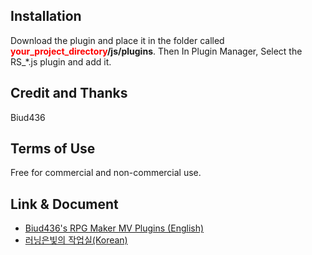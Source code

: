 
## Installation ##
Download the plugin and place it in the folder called **<font color='red'>your_project_directory</font>/js/plugins**.
Then In Plugin Manager, Select the RS_*.js plugin and add it.

## Credit and Thanks ##
Biud436

## Terms of Use ##
Free for commercial and non-commercial use.

## Link & Document ##
- [Biud436's RPG Maker MV Plugins (English)](http://biud436.tistory.com)
- [러닝은빛의 작업실(Korean)](http://biud436.blog.me/)
